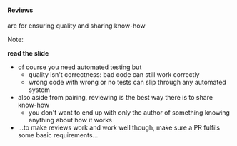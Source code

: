 #### Reviews

are for ensuring quality and sharing know-how

Note:

**read the slide**

- of course you need automated testing but
  - quality isn't correctness: bad code can still work correctly
  - wrong code with wrong or no tests can slip through any automated system
- also aside from pairing, reviewing is the best way there is to share know-how
  - you don't want to end up with only the author of something knowing anything
    about how it works
- …to make reviews work and work well though, make sure a PR fulfils some basic
  requirements…
